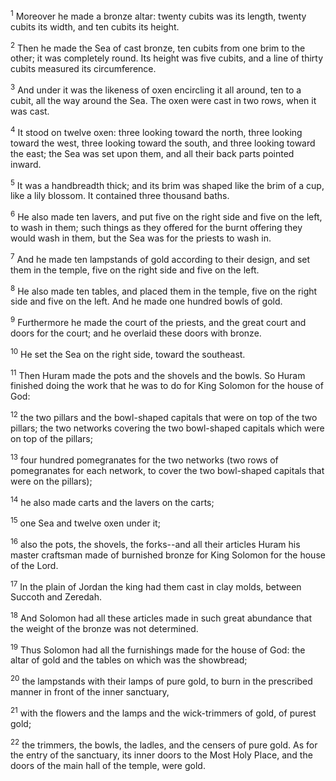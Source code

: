 <sup>1</sup> 
Moreover he made a bronze altar: twenty cubits was its length, twenty cubits its width, and ten cubits its height. 

<sup>2</sup> 
Then he made the Sea of cast bronze, ten cubits from one brim to the other; it was completely round. Its height was five cubits, and a line of thirty cubits measured its circumference. 

<sup>3</sup> 
And under it was the likeness of oxen encircling it all around, ten to a cubit, all the way around the Sea. The oxen were cast in two rows, when it was cast. 

<sup>4</sup> 
It stood on twelve oxen: three looking toward the north, three looking toward the west, three looking toward the south, and three looking toward the east; the Sea was set upon them, and all their back parts pointed inward. 

<sup>5</sup> 
It was a handbreadth thick; and its brim was shaped like the brim of a cup, like a lily blossom. It contained three thousand baths. 

<sup>6</sup> 
He also made ten lavers, and put five on the right side and five on the left, to wash in them; such things as they offered for the burnt offering they would wash in them, but the Sea was for the priests to wash in. 

<sup>7</sup> 
And he made ten lampstands of gold according to their design, and set them in the temple, five on the right side and five on the left. 

<sup>8</sup> 
He also made ten tables, and placed them in the temple, five on the right side and five on the left. And he made one hundred bowls of gold. 

<sup>9</sup> 
Furthermore he made the court of the priests, and the great court and doors for the court; and he overlaid these doors with bronze. 

<sup>10</sup> 
He set the Sea on the right side, toward the southeast. 

<sup>11</sup> 
Then Huram made the pots and the shovels and the bowls. So Huram finished doing the work that he was to do for King Solomon for the house of God: 

<sup>12</sup> 
the two pillars and the bowl-shaped capitals that were on top of the two pillars; the two networks covering the two bowl-shaped capitals which were on top of the pillars; 

<sup>13</sup> 
four hundred pomegranates for the two networks (two rows of pomegranates for each network, to cover the two bowl-shaped capitals that were on the pillars); 

<sup>14</sup> 
he also made carts and the lavers on the carts; 

<sup>15</sup> 
one Sea and twelve oxen under it; 

<sup>16</sup> 
also the pots, the shovels, the forks--and all their articles Huram his master craftsman made of burnished bronze for King Solomon for the house of the Lord. 

<sup>17</sup> 
In the plain of Jordan the king had them cast in clay molds, between Succoth and Zeredah. 

<sup>18</sup> 
And Solomon had all these articles made in such great abundance that the weight of the bronze was not determined. 

<sup>19</sup> 
Thus Solomon had all the furnishings made for the house of God: the altar of gold and the tables on which was the showbread; 

<sup>20</sup> 
the lampstands with their lamps of pure gold, to burn in the prescribed manner in front of the inner sanctuary, 

<sup>21</sup> 
with the flowers and the lamps and the wick-trimmers of gold, of purest gold; 

<sup>22</sup> 
the trimmers, the bowls, the ladles, and the censers of pure gold. As for the entry of the sanctuary, its inner doors to the Most Holy Place, and the doors of the main hall of the temple, were gold.